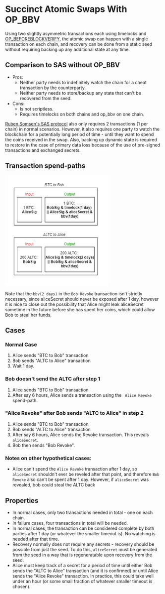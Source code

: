 # Succinct Atomic Swaps With OP_BBV

Using two slightly asymmetric transactions each using timelocks and [OP_BEFOREBLOCKVERIFY](bip-beforeblockverify.md), the atomic swap can happen with a single transaction on each chain, and recovery can be done from a static seed without requiring backing up any additional state at any time.

## Comparison to SAS without OP_BBV

* Pros: 
  * Neither party needs to indefinitely watch the chain for a cheat transaction by the counterparty. 
  * Neither party needs to store/backup any state that can't be recovered from the seed.
* Cons:
  * Is not scriptless.
  * Requires timelocks on both chains and op_bbv on one chain.

[Ruben Somsen's SAS protocol](https://gist.github.com/RubenSomsen/8853a66a64825716f51b409be528355f) also only requires 2 transactions (1 per chain) in normal scenarios. However, it also requires one party to watch the blockchain for a potentially long period of time - until they want to spend the coins received in the swap. Also, backing up dynamic state is required to restore in the case of primary data loss because of the use of pre-signed transactions and exchanged secrets. 

## Transaction spend-paths

![SAS](SAS.png)

Note that the `bbv(2 days)` in the `Bob Revoke` transaction isn't strictly necessary, since aliceSecret should never be exposed after 1 day, however it is nice to close out the possibility that Alice might leak aliceSecret sometime in the future before she has spent her coins, which could allow Bob to steal her funds. 

## Cases

### Normal Case

1. Alice sends "BTC to Bob" transaction
2. Bob sends "ALTC to Alice" transaction
3. Wait 1 day.

### Bob doesn't send the ALTC after step 1

1. Alice sends "BTC to Bob" transaction
3. After say 6 hours, Alice sends a transaction using the ` Alice Revoke` spend-path.

### "Alice Revoke" after Bob sends "ALTC to Alice" in step 2

1. Alice sends "BTC to Bob" transaction
2. Bob sends "ALTC to Alice" transaction
3. After say 6 hours, Alice sends the Revoke transaction. This reveals `aliceSecret`.
4. Bob then sends "Bob Revoke".

### Notes on other hypothetical cases:

* Alice can't spend the `Alice Revoke` transaction after 1 day, so `aliceSecret` shouldn't ever be reveled after that point, and therefore `Bob Revoke` also can't be spent after 1 day. However, if `aliceSecret` was revealed, bob could steal the ALTC back

## Properties

* In normal cases, only two transactions needed in total - one on each chain.
* In failure cases, four transactions in total will be needed.
* In normal cases, the transaction can be considered complete by both parties after 1 day (or whatever the smaller timeout is). No watching is needed after that time. 
* Recovery normally does not require any secrets - recovery should be possible from just the seed. To do this, `aliceSecret` must be generated from the seed in a way that is regeneratable upon recovery from the seed.
* Alice must keep track of a secret for a period of time until either Bob sends the "ALTC to Alice" transaction (and it is confirmed) or until Alice sends the "Alice Revoke" transaction. In practice, this could take well under an hour (or some small fraction of whatever smaller timeout is chosen). 

